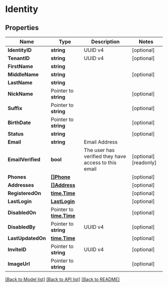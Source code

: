 # Identity

## Properties

Name | Type | Description | Notes
------------ | ------------- | ------------- | -------------
**IdentityID** | **string** | UUID v4 | [optional] 
**TenantID** | **string** | UUID v4 | [optional] 
**FirstName** | **string** |  | 
**MiddleName** | **string** |  | [optional] 
**LastName** | **string** |  | 
**NickName** | Pointer to **string** |  | [optional] 
**Suffix** | Pointer to **string** |  | [optional] 
**BirthDate** | Pointer to **string** |  | [optional] 
**Status** | **string** |  | [optional] 
**Email** | **string** | Email Address | 
**EmailVerified** | **bool** | The user has verified they have access to this email | [optional] [readonly] 
**Phones** | [**[]Phone**](Phone.md) |  | [optional] 
**Addresses** | [**[]Address**](Address.md) |  | [optional] 
**RegisteredOn** | [**time.Time**](time.Time.md) |  | [optional] 
**LastLogin** | [**LastLogin**](LastLogin.md) |  | [optional] 
**DisabledOn** | Pointer to [**time.Time**](time.Time.md) |  | [optional] 
**DisabledBy** | Pointer to **string** | UUID v4 | [optional] 
**LastUpdatedOn** | [**time.Time**](time.Time.md) |  | [optional] 
**InviteID** | Pointer to **string** | UUID v4 | [optional] 
**ImageUrl** | Pointer to **string** |  | [optional] 

[[Back to Model list]](../README.md#documentation-for-models) [[Back to API list]](../README.md#documentation-for-api-endpoints) [[Back to README]](../README.md)


